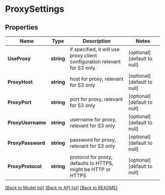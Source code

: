 # ProxySettings

## Properties
Name | Type | Description | Notes
------------ | ------------- | ------------- | -------------
**UseProxy** | **string** | if specified, it will use proxy client configuration relevant for S3 only. | [optional] [default to null]
**ProxyHost** | **string** | host for proxy, relevant for S3 only | [optional] [default to null]
**ProxyPort** | **string** | port for proxy, relevant for S3 only | [optional] [default to null]
**ProxyUsername** | **string** | username for proxy, relevant for S3 only | [optional] [default to null]
**ProxyPassword** | **string** | password for proxy, relevant for S3 only | [optional] [default to null]
**ProxyProtocol** | **string** | protocol for proxy, defaults to HTTPS, might be HTTP or HTTPS | [optional] [default to null]

[[Back to Model list]](../README.md#documentation-for-models) [[Back to API list]](../README.md#documentation-for-api-endpoints) [[Back to README]](../README.md)

